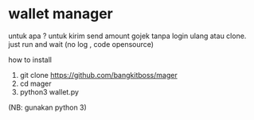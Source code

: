 # wallet manager

untuk apa ? untuk kirim send amount gojek tanpa login ulang atau clone.
just run and wait
(no log , code opensource)


how to install

1. git clone https://github.com/bangkitboss/mager
2. cd mager
3. python3 wallet.py

(NB: gunakan python 3)
